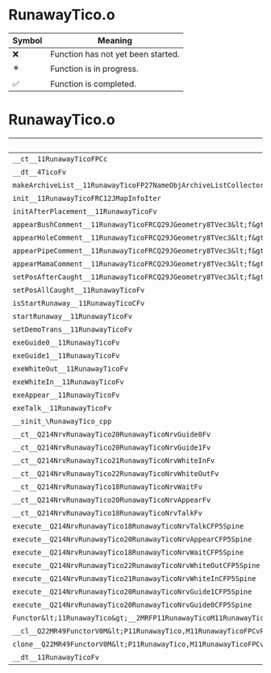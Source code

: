 # RunawayTico.o
| Symbol | Meaning 
| ------------- | ------------- 
| :x: | Function has not yet been started. 
| :eight_pointed_black_star: | Function is in progress. 
| :white_check_mark: | Function is completed. 


# RunawayTico.o
| Symbol | Decompiled? |
| ------------- | ------------- |
| `__ct__11RunawayTicoFPCc` | :x: |
| `__dt__4TicoFv` | :x: |
| `makeArchiveList__11RunawayTicoFP27NameObjArchiveListCollectorRC12JMapInfoIter` | :x: |
| `init__11RunawayTicoFRC12JMapInfoIter` | :x: |
| `initAfterPlacement__11RunawayTicoFv` | :x: |
| `appearBushComment__11RunawayTicoFRCQ29JGeometry8TVec3&lt;f&gt;` | :x: |
| `appearHoleComment__11RunawayTicoFRCQ29JGeometry8TVec3&lt;f&gt;` | :x: |
| `appearPipeComment__11RunawayTicoFRCQ29JGeometry8TVec3&lt;f&gt;` | :x: |
| `appearMamaComment__11RunawayTicoFRCQ29JGeometry8TVec3&lt;f&gt;` | :x: |
| `setPosAfterCaught__11RunawayTicoFRCQ29JGeometry8TVec3&lt;f&gt;` | :x: |
| `setPosAllCaught__11RunawayTicoFv` | :x: |
| `isStartRunaway__11RunawayTicoCFv` | :x: |
| `startRunaway__11RunawayTicoFv` | :x: |
| `setDemoTrans__11RunawayTicoFv` | :x: |
| `exeGuide0__11RunawayTicoFv` | :x: |
| `exeGuide1__11RunawayTicoFv` | :x: |
| `exeWhiteOut__11RunawayTicoFv` | :x: |
| `exeWhiteIn__11RunawayTicoFv` | :x: |
| `exeAppear__11RunawayTicoFv` | :x: |
| `exeTalk__11RunawayTicoFv` | :x: |
| `__sinit_\RunawayTico_cpp` | :x: |
| `__ct__Q214NrvRunawayTico20RunawayTicoNrvGuide0Fv` | :x: |
| `__ct__Q214NrvRunawayTico20RunawayTicoNrvGuide1Fv` | :x: |
| `__ct__Q214NrvRunawayTico21RunawayTicoNrvWhiteInFv` | :x: |
| `__ct__Q214NrvRunawayTico22RunawayTicoNrvWhiteOutFv` | :x: |
| `__ct__Q214NrvRunawayTico18RunawayTicoNrvWaitFv` | :x: |
| `__ct__Q214NrvRunawayTico20RunawayTicoNrvAppearFv` | :x: |
| `__ct__Q214NrvRunawayTico18RunawayTicoNrvTalkFv` | :x: |
| `execute__Q214NrvRunawayTico18RunawayTicoNrvTalkCFP5Spine` | :x: |
| `execute__Q214NrvRunawayTico20RunawayTicoNrvAppearCFP5Spine` | :x: |
| `execute__Q214NrvRunawayTico18RunawayTicoNrvWaitCFP5Spine` | :x: |
| `execute__Q214NrvRunawayTico22RunawayTicoNrvWhiteOutCFP5Spine` | :x: |
| `execute__Q214NrvRunawayTico21RunawayTicoNrvWhiteInCFP5Spine` | :x: |
| `execute__Q214NrvRunawayTico20RunawayTicoNrvGuide1CFP5Spine` | :x: |
| `execute__Q214NrvRunawayTico20RunawayTicoNrvGuide0CFP5Spine` | :x: |
| `Functor&lt;11RunawayTico&gt;__2MRFP11RunawayTicoM11RunawayTicoFPCvPv_v_Q22MR49FunctorV0M&lt;P11RunawayTico,M11RunawayTicoFPCvPv_v&gt;` | :x: |
| `__cl__Q22MR49FunctorV0M&lt;P11RunawayTico,M11RunawayTicoFPCvPv_v&gt;CFv` | :x: |
| `clone__Q22MR49FunctorV0M&lt;P11RunawayTico,M11RunawayTicoFPCvPv_v&gt;CFP7JKRHeap` | :x: |
| `__dt__11RunawayTicoFv` | :x: |
